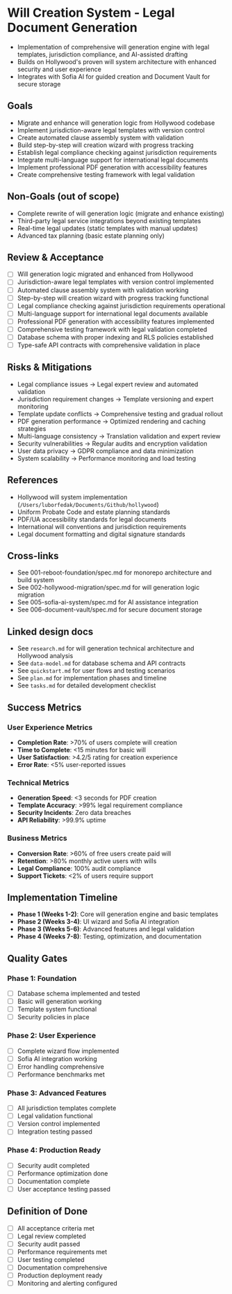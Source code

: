# Will Creation System - Legal Document Generation

- Implementation of comprehensive will generation engine with legal templates, jurisdiction compliance, and AI-assisted drafting
- Builds on Hollywood's proven will system architecture with enhanced security and user experience
- Integrates with Sofia AI for guided creation and Document Vault for secure storage

## Goals

- Migrate and enhance will generation logic from Hollywood codebase
- Implement jurisdiction-aware legal templates with version control
- Create automated clause assembly system with validation
- Build step-by-step will creation wizard with progress tracking
- Establish legal compliance checking against jurisdiction requirements
- Integrate multi-language support for international legal documents
- Implement professional PDF generation with accessibility features
- Create comprehensive testing framework with legal validation

## Non-Goals (out of scope)

- Complete rewrite of will generation logic (migrate and enhance existing)
- Third-party legal service integrations beyond existing templates
- Real-time legal updates (static templates with manual updates)
- Advanced tax planning (basic estate planning only)

## Review & Acceptance

- [ ] Will generation logic migrated and enhanced from Hollywood
- [ ] Jurisdiction-aware legal templates with version control implemented
- [ ] Automated clause assembly system with validation working
- [ ] Step-by-step will creation wizard with progress tracking functional
- [ ] Legal compliance checking against jurisdiction requirements operational
- [ ] Multi-language support for international legal documents available
- [ ] Professional PDF generation with accessibility features implemented
- [ ] Comprehensive testing framework with legal validation completed
- [ ] Database schema with proper indexing and RLS policies established
- [ ] Type-safe API contracts with comprehensive validation in place

## Risks & Mitigations

- Legal compliance issues → Legal expert review and automated validation
- Jurisdiction requirement changes → Template versioning and expert monitoring
- Template update conflicts → Comprehensive testing and gradual rollout
- PDF generation performance → Optimized rendering and caching strategies
- Multi-language consistency → Translation validation and expert review
- Security vulnerabilities → Regular audits and encryption validation
- User data privacy → GDPR compliance and data minimization
- System scalability → Performance monitoring and load testing

## References

- Hollywood will system implementation (`/Users/luborfedak/Documents/Github/hollywood`)
- Uniform Probate Code and estate planning standards
- PDF/UA accessibility standards for legal documents
- International will conventions and jurisdiction requirements
- Legal document formatting and digital signature standards

## Cross-links

- See 001-reboot-foundation/spec.md for monorepo architecture and build system
- See 002-hollywood-migration/spec.md for will generation logic migration
- See 005-sofia-ai-system/spec.md for AI assistance integration
- See 006-document-vault/spec.md for secure document storage

## Linked design docs

- See `research.md` for will generation technical architecture and Hollywood analysis
- See `data-model.md` for database schema and API contracts
- See `quickstart.md` for user flows and testing scenarios
- See `plan.md` for implementation phases and timeline
- See `tasks.md` for detailed development checklist

## Success Metrics

### User Experience Metrics
- **Completion Rate**: >70% of users complete will creation
- **Time to Complete**: <15 minutes for basic will
- **User Satisfaction**: >4.2/5 rating for creation experience
- **Error Rate**: <5% user-reported issues

### Technical Metrics
- **Generation Speed**: <3 seconds for PDF creation
- **Template Accuracy**: >99% legal requirement compliance
- **Security Incidents**: Zero data breaches
- **API Reliability**: >99.9% uptime

### Business Metrics
- **Conversion Rate**: >60% of free users create paid will
- **Retention**: >80% monthly active users with wills
- **Legal Compliance**: 100% audit compliance
- **Support Tickets**: <2% of users require support

## Implementation Timeline

- **Phase 1 (Weeks 1-2)**: Core will generation engine and basic templates
- **Phase 2 (Weeks 3-4)**: UI wizard and Sofia AI integration
- **Phase 3 (Weeks 5-6)**: Advanced features and legal validation
- **Phase 4 (Weeks 7-8)**: Testing, optimization, and documentation

## Quality Gates

### Phase 1: Foundation
- [ ] Database schema implemented and tested
- [ ] Basic will generation working
- [ ] Template system functional
- [ ] Security policies in place

### Phase 2: User Experience
- [ ] Complete wizard flow implemented
- [ ] Sofia AI integration working
- [ ] Error handling comprehensive
- [ ] Performance benchmarks met

### Phase 3: Advanced Features
- [ ] All jurisdiction templates complete
- [ ] Legal validation functional
- [ ] Version control implemented
- [ ] Integration testing passed

### Phase 4: Production Ready
- [ ] Security audit completed
- [ ] Performance optimization done
- [ ] Documentation complete
- [ ] User acceptance testing passed

## Definition of Done

- [ ] All acceptance criteria met
- [ ] Legal review completed
- [ ] Security audit passed
- [ ] Performance requirements met
- [ ] User testing completed
- [ ] Documentation comprehensive
- [ ] Production deployment ready
- [ ] Monitoring and alerting configured